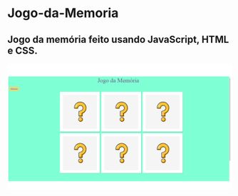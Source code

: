 # Jogo-da-Memoria

## Jogo da memória feito usando JavaScript, HTML e CSS. 

<img src="https://github.com/Jessicamf4/Jogo-da-Memoria/blob/main/Sem%20t%C3%ADtulo.png"/>

